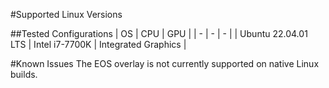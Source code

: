#Supported Linux Versions

##Tested Configurations
| OS | CPU | GPU |
| - | - | - |
| Ubuntu 22.04.01 LTS | Intel i7-7700K | Integrated Graphics |

#Known Issues
The EOS overlay is not currently supported on native Linux builds.